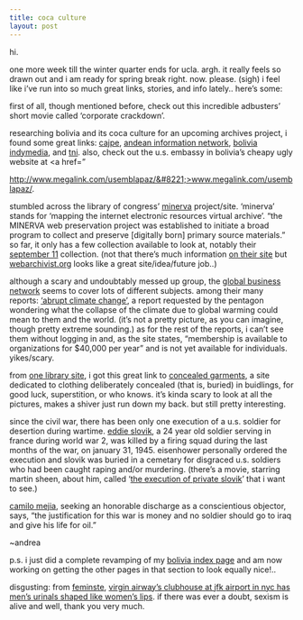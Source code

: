 ```yaml
---
title: coca culture
layout: post
---
```


hi.

one more week till the winter quarter ends for ucla. argh. it really feels so drawn out and i am ready for spring break right. now. please. (sigh) i feel like i&#8217;ve run into so much great links, stories, and info lately.. here&#8217;s some:

first of all, though mentioned before, check out this incredible adbusters&#8217; short movie called &#8216;corporate crackdown&#8217;.

researching bolivia and its coca culture for an upcoming archives project, i found some great links: [cajpe][1], [andean information network][2], [bolivia indymedia][3], and [tni][4]. also, check out the u.s. embassy in bolivia&#8217;s cheapy ugly website at <a href=&#8221;

http://www.megalink.com/usemblapaz/&#8221;>www.megalink.com/usemblapaz/</a>.

stumbled across the library of congress&#8217; [minerva][5] project/site. &#8216;minerva&#8217; stands for &#8216;mapping the internet electronic resources virtual archive&#8217;. &#8220;the MINERVA web preservation project was established to initiate a broad program to collect and preserve [digitally born] primary source materials.&#8221; so far, it only has a few collection available to look at, notably their [september 11][6] collection. (not that there&#8217;s much information [on their site][7] but [webarchivist.org][7] looks like a great site/idea/future job..)

although a scary and undoubtably messed up group, the [global business network][8] seems to cover lots of different subjects. among their many reports: [&#8216;abrupt climate change&#8217;][9], a report requested by the pentagon wondering what the collapse of the climate due to global warming could mean to them and the world. (it&#8217;s not a pretty picture, as you can imagine, though pretty extreme sounding.) as for the rest of the reports, i can&#8217;t see them without logging in and, as the site states, &#8220;membership is available to organizations for $40,000 per year&#8221; and is not yet available for individuals. yikes/scary.

from [one library site][10], i got this great link to [concealed garments][11], a site dedicated to clothing deliberately concealed (that is, buried) in buidlings, for good luck, superstition, or who knows. it&#8217;s kinda scary to look at all the pictures, makes a shiver just run down my back. but still pretty interesting.

since the civil war, there has been only one execution of a u.s. soldier for desertion during wartime. [eddie slovik][12], a 24 year old soldier serving in france during world war 2, was killed by a firing squad during the last months of the war, on january 31, 1945. eisenhower personally ordered the execution and slovik was buried in a cemetary for disgraced u.s. soldiers who had been caught raping and/or murdering. (there&#8217;s a movie, starring martin sheen, about him, called &#8216;[the execution of private slovik][13]&#8217; that i want to see.)

[camilo mejia][14], seeking an honorable discharge as a conscientious objector, says, &#8220;the justification for this war is money and no soldier should go to iraq and give his life for oil.&#8221; 

~andrea

p.s. i just did a complete revamping of my [bolivia index page][15] and am now working on getting the other pages in that section to look equally nice!.. 

disgusting: from [feminste][16], [virgin airway&#8217;s clubhouse at jfk airport in nyc has men&#8217;s urinals shaped like women&#8217;s lips][17]. if there was ever a doubt, sexism is alive and well, thank you very much.

 [1]: http://www.cajpe.org.pe/
 [2]: http://www.ain.org.bo/
 [3]: http://bolivia.indymedia.org/
 [4]: http://www.tni.org/drugs/links/bolivia.htm
 [5]: http://www.loc.gov/minerva/
 [6]: http://www.loc.gov/minerva/collect/sept11/
 [7]: http://www.webarchivist.org
 [8]: http://www.gbn.org/
 [9]: http://www.gbn.org/ArticleDisplayServlet.srv?aid=26231
 [10]: http://www.jessamyn.com/journal/
 [11]: http://www.concealedgarments.org/
 [12]: http://en.wikipedia.org/wiki/Eddie_Slovik
 [13]: http://movies2.nytimes.com/gst/movies/movie.html?v_id=16294
 [14]: http://news.bbc.co.uk/2/hi/americas/3518720.stm
 [15]: /bolivia
 [16]: http://feministe.us/blog/
 [17]: http://news.yahoo.com/news?tmpl=story2&cid=1598&u=/fwd/unwired&printer=1